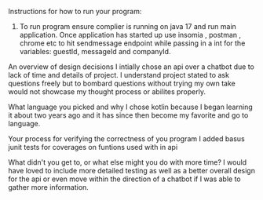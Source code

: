 Instructions for how to run your program:
1) To run program ensure complier is running on java 17 and run main application. Once application has started up use insomia , postman , chrome etc to hit sendmessage endpoint while passing in a int for the variables: guestId, messageId and companyId.

An overview of design decisions
I intially chose an api over a chatbot due to lack of time and details of project. I understand project stated to ask questions freely but to bombard questions without trying my own take would not showcase my thought process or abilites properly.

What language you picked and why
I chose kotlin because I began learning it about two years ago and it has since then become my favorite and go to language.

Your process for verifying the correctness of you program
I added basus junit tests for coverages on funtions used with in api

What didn't you get to, or what else might you do with more time?
I would have loved to include more detailed testing as well as a better overall design for the api or even move within the direction of a chatbot if I was able to gather more information.

